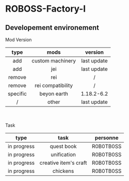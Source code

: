 # ROBOSS-Factory-I
## Developement environement 
Mod Version

|type  | mods | version|
| :-------: |:---------------:| :-----:|
| add | custom machinery | last update|
| add | jei | last update|
| remove | rei | / |
| remove | rei compatibility | / |
| specific | beyon earth | 1.18.2-6.2 |
| / | other | last update | 

<br>
<br>
Task 
<br>

| type | task | personne |
| :--: |:----:| :-------:|
| in progress | quest book | R0B0TB0SS |
| in progress | unification | R0B0TB0SS |
| in progress | creative item's craft | R0B0TB0SS |
| in progress | chickens | R0B0TB0SS |
